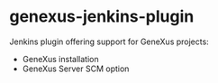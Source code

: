 # genexus-jenkins-plugin

Jenkins plugin offering support for GeneXus projects:

- GeneXus installation
- GeneXus Server SCM option


